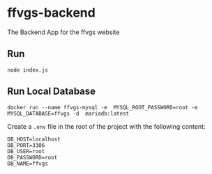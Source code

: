 # ffvgs-backend

The Backend App for the ffvgs website

## Run

```
node index.js
```

## Run Local Database

```
docker run --name ffvgs-mysql -e  MYSQL_ROOT_PASSWORD=root -e MYSQL_DATABASE=ffvgs -d  mariadb:latest
```

Create a `.env` file in the root of the project with the following content:

```env
DB_HOST=localhost
DB_PORT=3306
DB_USER=root
DB_PASSWORD=root
DB_NAME=ffvgs
```
